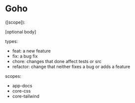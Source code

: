 # Goho

<type>([scope]): <subject>

[optional body]

types:
- feat: a new feature
- fix: a bug fix
- chore: changes that done affect tests or src
- refactor: change that neither fixes a bug or adds a feature

scopes:
- app-docs
- core-css
- core-tailwind
